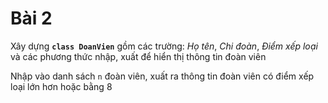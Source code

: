 # Bài 2

Xây dựng **`class DoanVien`** gồm các trường: _Họ tên_, _Chi đoàn_, _Điểm xếp loại_ và các phương thức nhập, xuất để hiển thị thông tin đoàn viên

Nhập vào danh sách `n` đoàn viên, xuất ra thông tin đoàn viên có điểm xếp loại lớn hơn hoặc bằng 8
